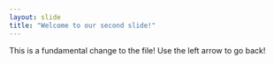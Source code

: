```yaml
---
layout: slide
title: "Welcome to our second slide!"
---
```

This is a fundamental change to the file!
Use the left arrow to go back!
